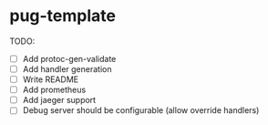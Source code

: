 # pug-template

TODO:
- [ ] Add protoc-gen-validate
- [ ] Add handler generation
- [ ] Write README
- [ ] Add prometheus
- [ ] Add jaeger support
- [ ] Debug server should be configurable (allow override handlers)
